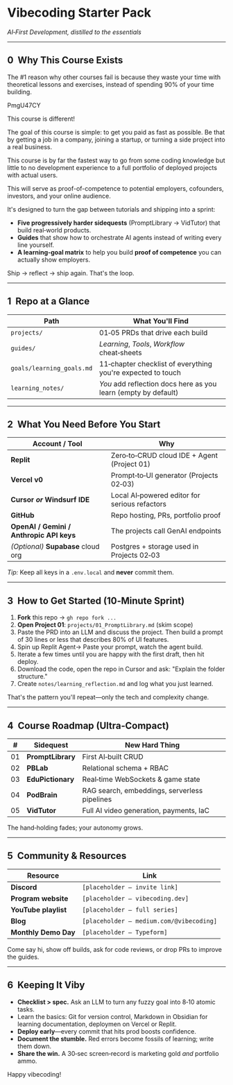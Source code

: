 # Vibecoding Starter Pack  
*AI‑First Development, distilled to the essentials*

---

## 0  Why This Course Exists  

The \#1 reason why other courses fail is because they waste your time with theoretical lessons and exercises, instead of spending 90% of your time building.

PmgU47CY

This course is different!

The goal of this course is simple: to get you paid as fast as possible. Be that by getting a job in a company, joining a startup, or turning a side project into a real business.

This course is by far the fastest way to go from some coding knowledge but little to no development experience to a full portfolio of deployed projects with actual users. 

This will serve as proof-of-competence to potential employers, cofounders, investors, and your online audience.

It's designed to turn the gap between tutorials and shipping into a sprint:

* **Five progressively harder sidequests** (PromptLibrary → VidTutor) that build real‑world products.
* **Guides** that show how to orchestrate AI agents instead of writing every line yourself.
* **A learning‑goal matrix** to help you build **proof of competence** you can actually show employers.

Ship → reflect → ship again. That's the loop.  

---

## 1  Repo at a Glance  

| Path | What You'll Find |
|-----|------------------|
| `projects/` | 01‑05 PRDs that drive each build |
| `guides/` | *Learning*, *Tools*, *Workflow* cheat‑sheets |
| `goals/learning_goals.md` | 11‑chapter checklist of everything you're expected to touch |
| `learning_notes/` | *You* add reflection docs here as you learn (empty by default) |

---

## 2  What You Need Before You Start  

| Account / Tool | Why |
|---------------|-----|
| **Replit** | Zero‑to‑CRUD cloud IDE + Agent (Project 01) |
| **Vercel v0** | Prompt‑to‑UI generator (Projects 02‑03) |
| **Cursor *or* Windsurf IDE** | Local AI‑powered editor for serious refactors |
| **GitHub** | Repo hosting, PRs, portfolio proof |
| **OpenAI / Gemini / Anthropic API keys** | The projects call GenAI endpoints |
| *(Optional)* **Supabase** cloud org | Postgres + storage used in Projects 02‑03 |

*Tip:* Keep all keys in a `.env.local` and **never** commit them.

---

## 3  How to Get Started (10‑Minute Sprint)  

1. **Fork** this repo → `gh repo fork ...`  
2. **Open Project 01**: `projects/01_PromptLibrary.md` (skim scope)  
3. Paste the PRD into an LLM and discuss the project. Then build a prompt of 30 lines or less that describes 80% of UI features.
4. Spin up Replit Agent→ Paste your prompt, watch the agent build.
5. Iterate a few times until you are happy with the first draft, then hit deploy.
6. Download the code, open the repo in Cursor and ask: "Explain the folder structure."  
7. Create `notes/learning_reflection.md` and log what you just learned.

That's the pattern you'll repeat—only the tech and complexity change.

---

## 4  Course Roadmap (Ultra‑Compact)

|  #  | Sidequest         | New Hard Thing                               |
| :-: | ----------------- | -------------------------------------------- |
| 01  | **PromptLibrary** | First AI‑built CRUD                          |
| 02  | **PBLab**         | Relational schema + RBAC                     |
| 03  | **EduPictionary** | Real‑time WebSockets & game state            |
| 04  | **PodBrain**      | RAG search, embeddings, serverless pipelines |
| 05  | **VidTutor**      | Full AI video generation, payments, IaC      |

The hand‑holding fades; your autonomy grows.

---

## 5  Community & Resources  

| Resource             | Link                                     |
| -------------------- | ---------------------------------------- |
| **Discord**          | `[placeholder – invite link]`            |
| **Program website**  | `[placeholder – vibecoding.dev]`         |
| **YouTube playlist** | `[placeholder – full series]`            |
| **Blog**             | `[placeholder – medium.com/@vibecoding]` |
| **Monthly Demo Day** | `[placeholder – Typeform]`               |

Come say hi, show off builds, ask for code reviews, or drop PRs to improve the guides.

---

## 6  Keeping It Viby  

* **Checklist > spec.** Ask an LLM to turn any fuzzy goal into 8‑10 atomic tasks.  
* Learn the basics: Git for version control, Markdown in Obsidian for learning documentation, deploymen on Vercel or Replit.
* **Deploy early**—every commit that hits prod boosts confidence.  
* **Document the stumble.** Red errors become fossils of learning; write them down.  
* **Share the win.** A 30‑sec screen‑record is marketing gold *and* portfolio ammo.

Happy vibecoding!